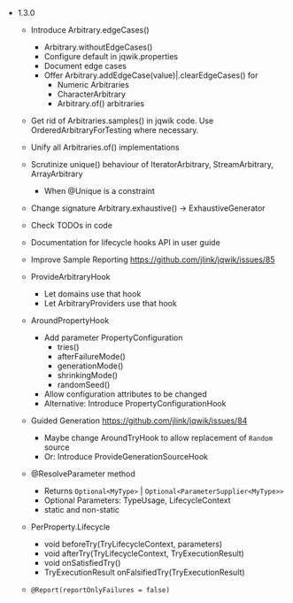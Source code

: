 - 1.3.0

    - Introduce Arbitrary.edgeCases()
        - Arbitrary.withoutEdgeCases()
        - Configure default in jqwik.properties
        - Document edge cases
        - Offer Arbitrary.addEdgeCase(value)|.clearEdgeCases() for 
            - Numeric Arbitraries
            - CharacterArbitrary
            - Arbitrary.of() arbitraries

    - Get rid of Arbitraries.samples() in jqwik code. 
      Use OrderedArbitraryForTesting where necessary.
    
    - Unify all Arbitraries.of() implementations

    - Scrutinize unique() behaviour of IteratorArbitrary, StreamArbitrary, ArrayArbitrary
        - When @Unique is a constraint
      
    - Change signature Arbitrary.exhaustive() -> ExhaustiveGenerator

    - Check TODOs in code
    
    - Documentation for lifecycle hooks API in user guide
    
    - Improve Sample Reporting
      https://github.com/jlink/jqwik/issues/85

    - ProvideArbitraryHook
        - Let domains use that hook
        - Let ArbitraryProviders use that hook
        
    - AroundPropertyHook
        - Add parameter PropertyConfiguration
            - tries()
            - afterFailureMode()
            - generationMode()
            - shrinkingMode()
            - randomSeed()
        - Allow configuration attributes to be changed
        - Alternative: Introduce PropertyConfigurationHook
    
    - Guided Generation
      https://github.com/jlink/jqwik/issues/84
      - Maybe change AroundTryHook to allow replacement of `Random` source
      - Or: Introduce ProvideGenerationSourceHook
      
    - @ResolveParameter method
        - Returns `Optional<MyType>` | `Optional<ParameterSupplier<MyType>>`
        - Optional Parameters: TypeUsage, LifecycleContext
        - static and non-static

    - PerProperty.Lifecycle
        - void beforeTry(TryLifecycleContext, parameters)
        - void afterTry(TryLifecycleContext, TryExecutionResult)
        - void onSatisfiedTry()
        - TryExecutionResult onFalsifiedTry(TryExecutionResult)

    - `@Report(reportOnlyFailures = false)`

